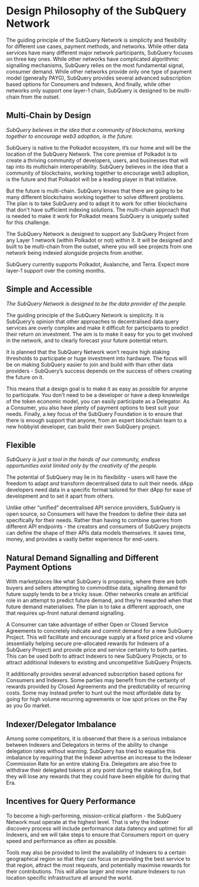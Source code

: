 # Design Philosophy of the SubQuery Network

The guiding principle of the SubQuery Network is simplicity and flexibility for different use cases, payment methods, and networks. While other data services have many different major network participants, SubQuery focuses on three key ones. While other networks have complicated algorithmic signalling mechanisms, SubQuery relies on the most fundamental signal, consumer demand. While other networks provide only one type of payment model (generally PAYG), SubQuery provides several advanced subscription based options for Consumers and Indexers, And finally, while other networks only support one layer-1 chain, SubQuery is designed to be multi-chain from the outset.

## Multi-Chain by Design

_SubQuery believes in the idea that a community of blockchains, working together to encourage web3 adoption, is the future._

SubQuery is native to the Polkadot ecosystem, it’s our home and will be the location of the SubQuery Network. The core premise of Polkadot is to create a thriving community of developers, users, and businesses that will tap into its multichain interoperability. SubQuery believes in the idea that a community of blockchains, working together to encourage web3 adoption, is the future and that Polkadot will be a leading player in that initiative.

But the future is multi-chain. SubQuery knows that there are going to be many different blockchains working together to solve different problems. The plan is to take SubQuery and to adapt it to work for other blockchains that don't have sufficient indexing solutions. The multi-chain approach that is needed to make it work for Polkadot means SubQuery is uniquely suited for this challenge.

The SubQuery Network is designed to support any SubQuery Project from any Layer 1 network (within Polkadot or not) within it. It will be designed and built to be multi-chain from the outset, where you will see projects from one network being indexed alongside projects from another.

SubQuery currently supports Polkadot, Avalanche, and Terra. Expect more layer-1 support over the coming months.

## Simple and Accessible

_The SubQuery Network is designed to be the data provider of the people._

The guiding principle of the SubQuery Network is simplicity. It is SubQuery’s opinion that other approaches to decentralised data query services are overly complex and make it difficult for participants to predict their return on investment. The aim is to make it easy for you to get involved in the network, and to clearly forecast your future potential return.

It is planned that the SubQuery Network won’t require high staking thresholds to participate or huge investment into hardware. The focus will be on making SubQuery easier to join and build with than other data providers - SubQuery’s success depends on the success of others creating the future on it.

This means that a design goal is to make it as easy as possible for anyone to participate. You don’t need to be a developer or have a deep knowledge of the token economic model, you can easily participate as a Delegator. As a Consumer, you also have plenty of payment options to best suit your needs. Finally, a key focus of the SubQuery Foundation is to ensure that there is enough support that anyone, from an expert blockchain team to a new hobbyist developer, can build their own SubQuery project.

## Flexible

_SubQuery is just a tool in the hands of our community, endless opportunities exist limited only by the creativity of the people._

The potential of SubQuery may lie in its flexibility - users will have the freedom to adapt and transform decentralised data to suit their needs. dApp developers need data in a specific format tailored for their dApp for ease of development and to set it apart from others.

Unlike other “unified” decentralised API service providers, SubQuery is open source, so Consumers will have the freedom to define their data set specifically for their needs. Rather than having to combine queries from different API endpoints - the creators and consumers of SubQuery projects can define the shape of their APIs data models themselves. It saves time, money, and provides a vastly better experience for end-users.

## Natural Demand Signalling and Different Payment Options

With marketplaces like what SubQuery is proposing, where there are both buyers and sellers attempting to commoditise data, signalling demand for future supply tends to be a tricky issue. Other networks create an artificial role in an attempt to predict future demand, and they’re rewarded when that future demand materialises. The plan is to take a different approach, one that requires up-front natural demand signalling.

A Consumer can take advantage of either Open or Closed Service Agreements to concretely indicate and commit demand for a new SubQuery Project. This will facilitate and encourage supply at a fixed price and volume (essentially helping secure pre-allocated rewards for Indexers of a SubQuery Project) and provide price and service certainty to both parties. This can be used both to attract Indexers to new SubQuery Projects, or to attract additional Indexers to existing and uncompetitive SubQuery Projects.

It additionally provides several advanced subscription based options for Consumers and Indexers. Some parties may benefit from the certainty of rewards provided by Closed Agreements and the predictability of recurring costs. Some may instead prefer to hunt out the most affordable data by going for high volume recurring agreements or low spot prices on the Pay as you Go market.

## Indexer/Delegator Imbalance

Among some competitors, it is observed that there is a serious imbalance between Indexers and Delegators in terms of the ability to change delegation rates without warning. SubQuery has tried to equalise this imbalance by requiring that the Indexer advertise an increase to the Indexer Commission Rate for an entire staking Era. Delegators are also free to withdraw their delegated tokens at any point during the staking Era, but they will lose any rewards that they could have been eligible for during that Era.

## Incentives for Query Performance

To become a high-performing, mission-critical platform - the SubQuery Network must operate at the highest level. That is why the Indexer discovery process will include performance data (latency and uptime) for all Indexers, and we will take steps to ensure that Consumers report on query speed and performance as often as possible.

Tools may also be provided to limit the availability of Indexers to a certain geographical region so that they can focus on providing the best service to that region, attract the most requests, and potentially maximise rewards for their contributions. This will allow larger and more mature Indexers to run location specific infrastructure all around the world.
